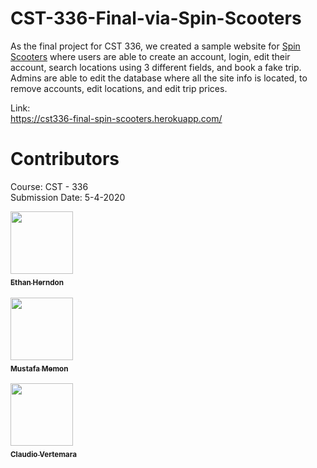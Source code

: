 # CST-336-Final-via-Spin-Scooters

As the final project for CST 336, we created a sample website for [Spin Scooters](https://www.spin.app/) where users are able to create an account, login, edit their account, search locations using 3 different fields, and book a fake trip. Admins are able to edit the database where all the site info is located, to remove accounts, edit locations, and edit trip prices.


Link:    
https://cst336-final-spin-scooters.herokuapp.com/

# Contributors
Course: CST - 336    
Submission Date: 5-4-2020       

<thead>
<tr>
<th align="center"><a href="https://github.com/HerndonE"><img src="https://avatars2.githubusercontent.com/u/16469939?s=460&v=4" width="100px;" style="max-width:100%;"><sub><br><b>Ethan Herndon</b></sub></a><br></th><br>
<th align="center"><a href="https://github.com/mmemon21"><img src="https://avatars0.githubusercontent.com/u/56463794?s=460&u=12e9d17ffa8cbeb67f596e9fceca0a724a35e98e&v=4" width="100px;" style="max-width:100%;"><sub><br><b>Mustafa Memon</b></sub></a><br></th><br>
<th align="center"><a href="https://github.com/cvcsumb"><img src="https://avatars3.githubusercontent.com/u/46950170?s=460&u=5d20259656411cc51335db20f58ec5283c6767c4&v=4" width="100px;" style="max-width:100%;"><sub><br><b>Claudio Vertemara</b></sub></a><br></th>
</tr>
</thead>
